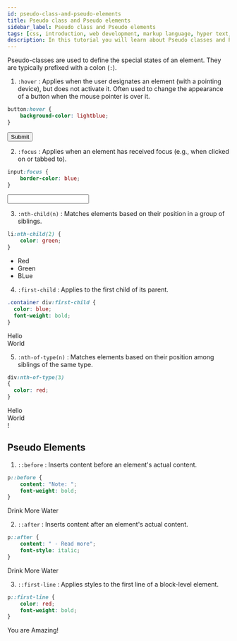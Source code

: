 ```yaml
---
id: pseudo-class-and-pseudo-elements
title: Pseudo class and Pseudo elements
sidebar_label: Pseudo class and Pseudo elements
tags: [css, introduction, web development, markup language, hyper text, web pages, career opportunities, personal growth, web-development, web design, web pages, websites, career opportunities, contribute to the web, stay relevant, express yourself, learn other technologies, have fun,pseudo classes,pseudo elements]
description: In this tutorial you will learn about Pseudo classes and Pseudo elements in CSS 
---
```


Pseudo-classes are used to define the special states of an element. They are typically prefixed with a colon (`:`).


1. `:hover` : Applies when the user designates an element (with a pointing device), but does not activate it. Often used to change the appearance of a button when the mouse pointer is over it.

```css
button:hover {
    background-color: lightblue;
}
```

<BrowserWindow url="http://127.0.0.1:5500/index.html">
<button type="submit">Submit</button>
<style>{`
button:hover {
    background-color: lightblue;
}`}  
</style>
</BrowserWindow>


2. `:focus` : Applies when an element has received focus (e.g., when clicked on or tabbed to).

```css
input:focus {
    border-color: blue;
}
```

<BrowserWindow url="http://127.0.0.1:5500/index.html">
<input type="text" required>
<style>
  {`input:focus {
    border-color: blue;
}`}
</style>
</BrowserWindow>

3. `:nth-child(n)` : Matches elements based on their position in a group of siblings.

```css
li:nth-child(2) {
    color: green;
}
```

<BrowserWindow url="http://127.0.0.1:5500/index.html">
<ul>
      <li>Red</li>
      <li>Green</li>
      <li>BLue</li>
</ul>
<style>
  {`li:nth-child(2) {
    color: green;
}`}
</style>
</BrowserWindow>


4. `:first-child` : Applies to the first child of its parent.

```css
.container div:first-child {
  color: blue;
  font-weight: bold;
}
```

<BrowserWindow url="http://127.0.0.1:5500/index.html">
<div class="container">
      <div>Hello</div>
      <div>World</div>
    </div>
  <style>
    {`.container div:first-child {
  color: blue;
  font-weight: bold;
}`}
  </style>
</BrowserWindow>

5. `:nth-of-type(n)` : Matches elements based on their position among siblings of the same type.

```css
div:nth-of-type(3)
{
  color: red;
}
```

<BrowserWindow url="http://127.0.0.1:5500/index.html">
<div>Hello</div>
      <div>World</div>
      <div>!</div>
<style>
  {`div:nth-of-type(3)
{
  color: red;
}`}
</style>
</BrowserWindow>

## Pseudo Elements

1. `::before` : Inserts content before an element's actual content.

```css
p::before {
    content: "Note: ";
    font-weight: bold;
}
```

<BrowserWindow url="http://127.0.0.1:5500/index.html">
 <p>Drink More Water</p>
 <style>
   {`
   p::before {
    content: "Note: ";
    font-weight: bold;
}'}
 </style>
</BrowserWindow>

2. `::after` : Inserts content after an element's actual content.

```css
p::after {
    content: " - Read more";
    font-style: italic;
}
```

<BrowserWindow url="http://127.0.0.1:5500/index.html">
<p>Drink More Water</p>
<style>{`
  p::after {
    content: " - Read more";
    font-style: italic;
}
`}
</style>
</BrowserWindow>

3. `::first-line` : Applies styles to the first line of a block-level element.

```css
p::first-line {
    color: red;
    font-weight: bold;
}
```

<BrowserWindow url="http://127.0.0.1:5500/index.html">
<p>You are Amazing!</p>
<style>
  {`p::first-line {
    color: red;
    font-weight: bold;
}
`}
</style>
</BrowserWindow>

